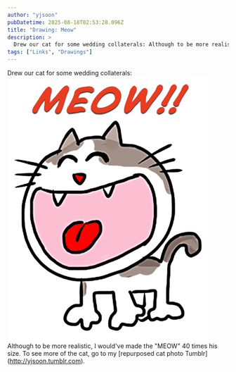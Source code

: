 ```yaml
---
author: "yjsoon"
pubDatetime: 2025-08-18T02:53:28.096Z
title: "Drawing: Meow"
description: >
  Drew our cat for some wedding collaterals: Although to be more realistic, I would've made the \\"MEOW\\" 40 times his size. To see more of the cat, go ...
tags: ["Links", "Drawings"]
---
```






Drew our cat for some wedding collaterals: ![Meow](public/images/2011/06/Meow.png) Although to be more realistic, I would've made the "MEOW" 40 times his size. To see more of the cat, go to my \[repurposed cat photo Tumblr\](http://yjsoon.tumblr.com).